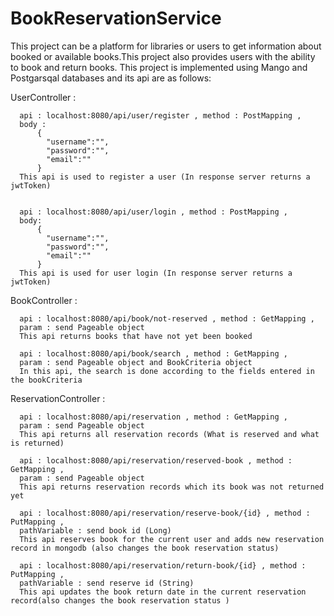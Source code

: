 # BookReservationService

This project can be a platform for libraries or users to get information about booked or available books.This project also provides users with the ability to book and return books.
This project is implemented using Mango and Postgarsqal databases and its api are as follows:

UserController : 


      api : localhost:8080/api/user/register , method : PostMapping ,
      body : 
          {
            "username":"",
            "password":"",
            "email":""
          }
      This api is used to register a user (In response server returns a jwtToken)


      api : localhost:8080/api/user/login , method : PostMapping ,
      body:
          {
            "username":"",
            "password":"",
            "email":""
          }
      This api is used for user login (In response server returns a jwtToken)
      

BookController :


      api : localhost:8080/api/book/not-reserved , method : GetMapping ,
      param : send Pageable object
      This api returns books that have not yet been booked
      
      api : localhost:8080/api/book/search , method : GetMapping ,
      param : send Pageable object and BookCriteria object
      In this api, the search is done according to the fields entered in the bookCriteria
      
                     
 ReservationController :
 
 
      api : localhost:8080/api/reservation , method : GetMapping ,
      param : send Pageable object
      This api returns all reservation records (What is reserved and what is returned)
      
      api : localhost:8080/api/reservation/reserved-book , method : GetMapping ,
      param : send Pageable object
      This api returns reservation records which its book was not returned yet
      
      api : localhost:8080/api/reservation/reserve-book/{id} , method : PutMapping ,
      pathVariable : send book id (Long)
      This api reserves book for the current user and adds new reservation record in mongodb (also changes the book reservation status)
      
      api : localhost:8080/api/reservation/return-book/{id} , method : PutMapping ,
      pathVariable : send reserve id (String)
      This api updates the book return date in the current reservation record(also changes the book reservation status )      
          
      
      
